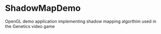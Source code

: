 ShadowMapDemo
=============

OpenGL demo application implementing shadow mapping algorthim used in the Genetics video game